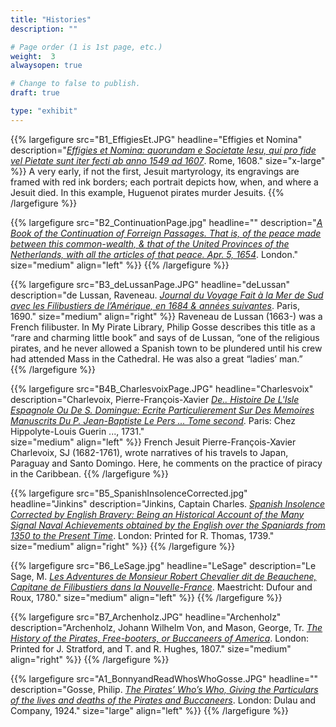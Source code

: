 ```yaml
---
title: "Histories"
description: ""

# Page order (1 is 1st page, etc.)
weight:  3
alwaysopen: true

# Change to false to publish.
draft: true

type: "exhibit"
---
```


{{% largefigure src="B1_EffigiesEt.JPG"
                headline="Effigies et Nomina"
                description="*[Effigies et Nomina: quorundam e Societate Iesu, qui pro fide vel Pietate sunt iter fecti ab anno 1549 ad 1607](https://bc-primo.hosted.exlibrisgroup.com/primo-explore/fulldisplay?docid=ALMA-BC21385129460001021&context=L&vid=bclib_new&search_scope=lib_BURNS&tab=bcl_only&lang=en_US)*. Rome, 1608."
                size="x-large" %}}
A very early, if not the first, Jesuit martyrology, its engravings are framed with red ink borders; each portrait depicts how, when, and where a Jesuit died. In this example, Huguenot pirates murder Jesuits.
{{% /largefigure %}}

{{% largefigure src="B2_ContinuationPage.jpg"
                headline=""
                description="*[A Book of the Continuation of Forreign Passages. That is, of the peace made between this common-wealth, & that of the United Provinces of the Netherlands, with all the articles of that peace. Apr. 5, 1654](https://bc-primo.hosted.exlibrisgroup.com/primo-explore/fulldisplay?docid=ALMA-BC21357769440001021&context=L&vid=bclib_new&search_scope=bcl&tab=bcl_only&lang=en_US)*. London." 
                size="medium"
                align="left" %}}
{{% /largefigure %}}

{{% largefigure src="B3_deLussanPage.JPG"
                headline="deLussan"
                description="de Lussan, Raveneau. *[Journal du Voyage Fait à la Mer de Sud avec les Filibustiers de l’Amérique, en 1684 & années suivantes](https://bc-primo.hosted.exlibrisgroup.com/primo-explore/fulldisplay?docid=ALMA-BC21354813720001021&context=L&vid=bclib_new&search_scope=bcl&tab=bcl_only&lang=en_US)*.  Paris, 1690." 
                size="medium"
                align="right" %}}
Raveneau de Lussan (1663-) was a French filibuster. In My Pirate Library, Philip Gosse describes this title as a “rare and charming little book” and says of de Lussan, “one of the religious pirates, and he never allowed a Spanish town to be plundered until his crew had attended Mass in the Cathedral. He was also a great “ladies’ man.”				
{{% /largefigure %}}

{{% largefigure src="B4B_CharlesvoixPage.JPG"
                headline="Charlesvoix"
                description="Charlevoix, Pierre-François-Xavier *[De.. Histoire De L'Isle Espagnole Ou De S. Domingue: Ecrite Particulierement Sur Des Memoires Manuscrits Du P. Jean-Baptiste Le Pers ... Tome second](https://bc-primo.hosted.exlibrisgroup.com/primo-explore/fulldisplay?docid=ALMA-BC21319069700001021&context=L&vid=bclib_new&search_scope=lib_BURNS&tab=bcl_only&lang=en_US)*. Paris: Chez Hippolyte-Louis Guerin ..., 1731." 				
                size="medium"
                align="left" %}}
French Jesuit Pierre-François-Xavier Charlevoix, SJ (1682-1761), wrote narratives of his travels to Japan, Paraguay and Santo Domingo. Here, he comments on the practice of piracy in the Caribbean.
{{% /largefigure %}}

{{% largefigure src="B5_SpanishInsolenceCorrected.jpg"
                headline="Jinkins"
                description="Jinkins, Captain Charles. *[Spanish Insolence Corrected by English Bravery: Being an Historical Account of the Many Signal Naval Achievements obtained by the English over the Spaniards from 1350 to the Present Time](https://bc-primo.hosted.exlibrisgroup.com/primo-explore/fulldisplay?docid=ALMA-BC21370861180001021&context=L&vid=bclib_new&search_scope=lib_BURNS&tab=bcl_only&lang=en_US)*. London: Printed for R. Thomas, 1739." 
                size="medium"
                align="right" %}}
{{% /largefigure %}}

{{% largefigure src="B6_LeSage.jpg"
                headline="LeSage"
                description="Le Sage, M. *[Les Adventures de Monsieur Robert Chevalier dit de Beauchene, Capitane de Filibustiers dans la Nouvelle-France](https://bc-primo.hosted.exlibrisgroup.com/primo-explore/fulldisplay?docid=ALMA-BC21350129550001021&context=L&vid=bclib_new&search_scope=lib_BURNS&tab=bcl_only&lang=en_US)*. Maestricht: Dufour and Roux, 1780." 
                size="medium"
                align="left" %}}
{{% /largefigure %}}

{{% largefigure src="B7_Archenholz.JPG"
                headline="Archenholz"
                description="Archenholz, Johann Wilhelm Von, and Mason, George, Tr. *[The History of the Pirates, Free-booters, or Buccaneers of America](https://bc-primo.hosted.exlibrisgroup.com/primo-explore/fulldisplay?docid=ALMA-BC21375970780001021&context=L&vid=bclib_new&search_scope=lib_BURNS&tab=bcl_only&lang=en_US)*. London: Printed for J. Stratford, and T. and R. Hughes, 1807." 
                size="medium"
                align="right" %}}
{{% /largefigure %}}

{{% largefigure src="A1_BonnyandReadWhosWhoGosse.JPG"
                headline=""
                description="Gosse, Philip. *[The Pirates’ Who’s Who, Giving the Particulars of the lives and deaths of the Pirates and Buccaneers](https://bc-primo.hosted.exlibrisgroup.com/primo-explore/fulldisplay?docid=ALMA-BC21319058110001021&context=L&vid=bclib_new&search_scope=bcl&tab=bcl_only&lang=en_US)*. London: Dulau and Company, 1924."
                size="large"
                align="left" %}}
{{% /largefigure %}}


